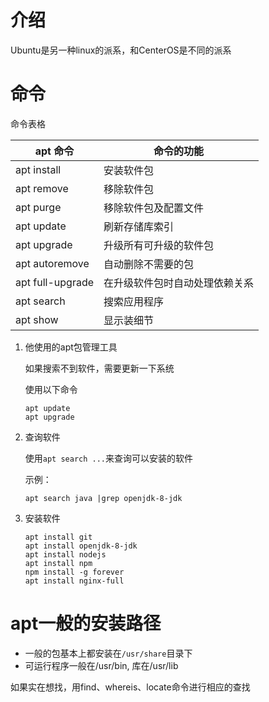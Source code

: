 # 介绍

Ubuntu是另一种linux的派系，和CenterOS是不同的派系

# 命令

命令表格

| apt 命令         | 命令的功能                     |
| ---------------- | ------------------------------ |
| apt install      | 安装软件包                     |
| apt remove       | 移除软件包                     |
| apt purge        | 移除软件包及配置文件           |
| apt update       | 刷新存储库索引                 |
| apt upgrade      | 升级所有可升级的软件包         |
| apt autoremove   | 自动删除不需要的包             |
| apt full-upgrade | 在升级软件包时自动处理依赖关系 |
| apt search       | 搜索应用程序                   |
| apt show         | 显示装细节                     |

1. 他使用的apt包管理工具

   如果搜索不到软件，需要更新一下系统

   使用以下命令

   ```shell
   apt update 
   apt upgrade
   ```

2. 查询软件

   使用`apt search ...`来查询可以安装的软件

   示例：

   ```shell
   apt search java |grep openjdk-8-jdk
   ```

3. 安装软件

   ```shell
   apt install git
   apt install openjdk-8-jdk
   apt install nodejs
   apt install npm
   npm install -g forever
   apt install nginx-full
   ```

# apt一般的安装路径

- 一般的包基本上都安装在`/usr/share`目录下
- 可运行程序一般在/usr/bin, 库在/usr/lib

如果实在想找，用find、whereis、locate命令进行相应的查找





